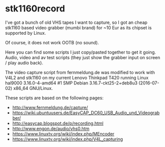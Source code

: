 # stk1160record

I've got a bunch of old VHS tapes I want to capture, so I got an cheap stk1160 based video grabber (mumbi brand) for ~10 Eur as its chipset is supported by Linux.

Of course, it does not work OOTB (no sound).

Here you can find some scripts I just copy/pasted together to get it going. Audio, video and av test scripts (they just show the grabber input on screen / play audio back).

The video capture script from fernmeldung.de was modified to work with V4L2 and stk1160 on my current Lenovo Thinkpad T420 running Linux hal9000 3.16.0-4-amd64 #1 SMP Debian 3.16.7-ckt25-2+deb8u3 (2016-07-02) x86_64 GNU/Linux.



These scripts are based on the following pages:

* http://www.fernmeldung.de/capture/
* https://wiki.ubuntuusers.de/EasyCAP_DC60_USB_Audio_und_Videograbber/
* http://easycap.blogspot.de/p/recording.html
* http://www.engon.de/audio/vhs0.htm
* https://www.linuxtv.org/wiki/index.php/MEncoder
* https://www.linuxtv.org/wiki/index.php/V4L_capturing
